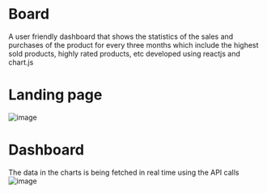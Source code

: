 # Board
A user friendly dashboard that shows the statistics of the sales and purchases of the product for every three months which include the highest sold products, highly rated products, etc developed using reactjs and chart.js


# Landing page
![image](https://github.com/jasmine0615/reactboard/assets/101412448/7e735f8c-66f4-4408-b44e-738fbed0a0cf)

# Dashboard
The data in the charts is being fetched in real time using the API calls
![image](https://github.com/jasmine0615/reactboard/assets/101412448/8ff58410-bc92-4dfa-9575-cc3907aa2890)
